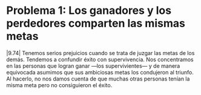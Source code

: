 # Problema 1: Los ganadores y los perdedores comparten las mismas metas

|9.74| Tenemos serios prejuicios cuando se trata de juzgar las metas de los demás. Tendemos a confundir éxito con supervivencia. Nos concentramos en las personas que logran ganar —los supervivientes— y de manera equivocada asumimos que sus ambiciosas metas los condujeron al triunfo. Al hacerlo, no nos damos cuenta de que muchas otras personas tenían la misma meta pero no consiguieron el éxito.
